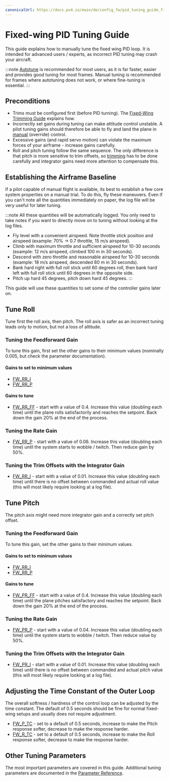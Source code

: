 ```yaml
---
canonicalUrl: https://docs.px4.io/main/de/config_fw/pid_tuning_guide_fixedwing
---
```


# Fixed-wing PID Tuning Guide

This guide explains how to manually tune the fixed wing PID loop. It is intended for advanced users / experts, as incorrect PID tuning may crash your aircraft.

:::note
[Autotune](../config/autotune.md) is recommended for most users, as it is far faster, easier and provides good tuning for most frames. Manual tuning is recommended for frames where autotuning does not work, or where fine-tuning is essential.
:::

## Preconditions

- Trims must be configured first (before PID turning). The [Fixed-Wing Trimming Guide](../config_fw/trimming_guide_fixedwing.md) explains how.
- Incorrectly set gains during tuning can make attitude control unstable. A pilot tuning gains should therefore be able to fly and land the plane in [manual](../flight_modes/manual_fw.md) (override) control.
- Excessive gains (and rapid servo motion) can violate the maximum forces of your airframe - increase gains carefully.
- Roll and pitch tuning follow the same sequence. The only difference is that pitch is more sensitive to trim offsets, so [trimming](../config_fw/trimming_guide_fixedwing.md) has to be done carefully and integrator gains need more attention to compensate this.

## Establishing the Airframe Baseline

If a pilot capable of manual flight is available, its best to establish a few core system properties on a manual trial. To do this, fly these maneuvers. Even if you can't note all the quantities immediately on paper, the log file will be very useful for later tuning.

:::note
All these quantities will be automatically logged. You only need to take notes if you want to directly move on to tuning without looking at the log files.

- Fly level with a convenient airspeed. Note throttle stick position and airspeed (example: 70% → 0.7 throttle, 15 m/s airspeed).
- Climb with maximum throttle and sufficient airspeed for 10-30 seconds (example: 12 m/s airspeed, climbed 100 m in 30 seconds).
- Descend with zero throttle and reasonable airspeed for 10-30 seconds (example: 18 m/s airspeed, descended 80 m in 30 seconds).
- Bank hard right with full roll stick until 60 degrees roll, then bank hard left with full roll stick until 60 degrees in the opposite side.
- Pitch up hard 45 degrees, pitch down hard 45 degrees.
:::

This guide will use these quantities to set some of the controller gains later on.


## Tune Roll

Tune first the roll axis, then pitch. The roll axis is safer as an incorrect tuning leads only to motion, but not a loss of altitude.

### Tuning the Feedforward Gain

To tune this gain, first set the other gains to their minimum values (nominally 0.005, but check the parameter documentation).

#### Gains to set to minimum values

- [FW_RR_I](../advanced_config/parameter_reference.md#FW_RR_I)
- [FW_RR_P](../advanced_config/parameter_reference.md#FW_RR_P)


#### Gains to tune

- [FW_RR_FF](../advanced_config/parameter_reference.md#FW_RR_FF) - start with a value of 0.4. Increase this value (doubling each time) until the plane rolls satisfactorily and reaches the setpoint. Back down the gain 20% at the end of the process.

### Tuning the Rate Gain

- [FW_RR_P](../advanced_config/parameter_reference.md#FW_RR_P) - start with a value of 0.06. Increase this value (doubling each time) until the system starts to wobble / twitch. Then reduce gain by 50%.

### Tuning the Trim Offsets with the Integrator Gain

- [FW_RR_I](../advanced_config/parameter_reference.md#FW_RR_I) - start with a value of 0.01. Increase this value (doubling each time) until there is no offset between commanded and actual roll value (this will most likely require looking at a log file).

## Tune Pitch

The pitch axis might need more integrator gain and a correctly set pitch offset.

### Tuning the Feedforward Gain

To tune this gain, set the other gains to their minimum values.

#### Gains to set to minimum values

- [FW_RR_I](../advanced_config/parameter_reference.md#FW_RR_I)
- [FW_RR_P](../advanced_config/parameter_reference.md#FW_RR_P)

#### Gains to tune

- [FW_PR_FF](../advanced_config/parameter_reference.md#FW_PR_FF) - start with a value of 0.4. Increase this value (doubling each time) until the plane pitches satisfactory and reaches the setpoint. Back down the gain 20% at the end of the process.

### Tuning the Rate Gain

- [FW_PR_P](../advanced_config/parameter_reference.md#FW_PR_P) - start with a value of 0.04. Increase this value (doubling each time) until the system starts to wobble / twitch. Then reduce value by 50%.

### Tuning the Trim Offsets with the Integrator Gain

- [FW_PR_I](../advanced_config/parameter_reference.md#FW_PR_I) - start with a value of 0.01. Increase this value (doubling each time) until there is no offset between commanded and actual pitch value (this will most likely require looking at a log file).


## Adjusting the Time Constant of the Outer Loop

The overall softness / hardness of the control loop can be adjusted by the time constant. The default of 0.5 seconds should be fine for normal fixed-wing setups and usually does not require adjustment.

- [FW_P_TC](../advanced_config/parameter_reference.md#FW_P_TC) - set to a default of 0.5 seconds, increase to make the Pitch response softer, decrease to make the response harder.
- [FW_R_TC](../advanced_config/parameter_reference.md#FW_R_TC) - set to a default of 0.5 seconds, increase to make the Roll response softer, decrease to make the response harder.


## Other Tuning Parameters

The most important parameters are covered in this guide. Additional tuning parameters are documented in the [Parameter Reference](../advanced_config/parameter_reference.md).
